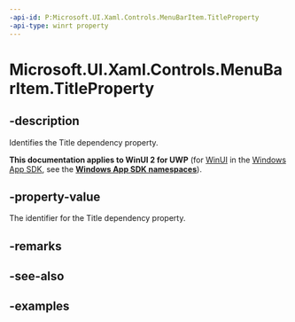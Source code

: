 ```yaml
---
-api-id: P:Microsoft.UI.Xaml.Controls.MenuBarItem.TitleProperty
-api-type: winrt property
---
```

<!-- Property syntax.
public DependencyProperty TitleProperty { get; }
-->

# Microsoft.UI.Xaml.Controls.MenuBarItem.TitleProperty


## -description

Identifies the Title dependency property.


**This documentation applies to WinUI 2 for UWP** (for [WinUI](/windows/apps/winui/winui3/) in the [Windows App SDK](/windows/apps/windows-app-sdk/), see the **[Windows App SDK namespaces](/windows/windows-app-sdk/api/winrt/)**).

## -property-value

The identifier for the Title dependency property.


## -remarks


## -see-also


## -examples


